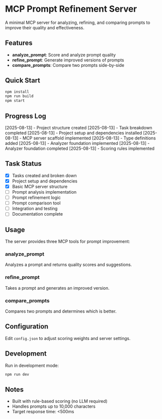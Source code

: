 # MCP Prompt Refinement Server

A minimal MCP server for analyzing, refining, and comparing prompts to improve their quality and effectiveness.

## Features
- **analyze_prompt**: Score and analyze prompt quality
- **refine_prompt**: Generate improved versions of prompts  
- **compare_prompts**: Compare two prompts side-by-side

## Quick Start
```bash
npm install
npm run build
npm start
```

## Progress Log
<!-- Codex: Add simple one-line updates here as you complete tasks -->
[2025-08-13] - Project structure created
[2025-08-13] - Task breakdown completed
[2025-08-13] - Project setup and dependencies installed
[2025-08-13] - MCP server scaffold implemented
[2025-08-13] - Type definitions added
[2025-08-13] - Analyzer foundation implemented
[2025-08-13] - Analyzer foundation completed
[2025-08-13] - Scoring rules implemented
<!-- Example entries:
[2024-01-15] - Basic MCP server setup completed
[2024-01-15] - Prompt analyzer with rule-based scoring implemented
[2024-01-16] - Refinement tool working with improvement suggestions
[2024-01-16] - Comparison tool completed, all three tools integrated
-->

## Task Status
<!-- Codex: Update this as tasks are completed -->
- [x] Tasks created and broken down
- [x] Project setup and dependencies
- [x] Basic MCP server structure
- [ ] Prompt analysis implementation
- [ ] Prompt refinement logic
- [ ] Prompt comparison tool
- [ ] Integration and testing
- [ ] Documentation complete

## Usage
The server provides three MCP tools for prompt improvement:

### analyze_prompt
Analyzes a prompt and returns quality scores and suggestions.

### refine_prompt  
Takes a prompt and generates an improved version.

### compare_prompts
Compares two prompts and determines which is better.

## Configuration
Edit `config.json` to adjust scoring weights and server settings.

## Development
Run in development mode:
```bash
npm run dev
```

## Notes
<!-- Codex: Add any important notes or limitations here -->
- Built with rule-based scoring (no LLM required)
- Handles prompts up to 10,000 characters
- Target response time: <500ms
